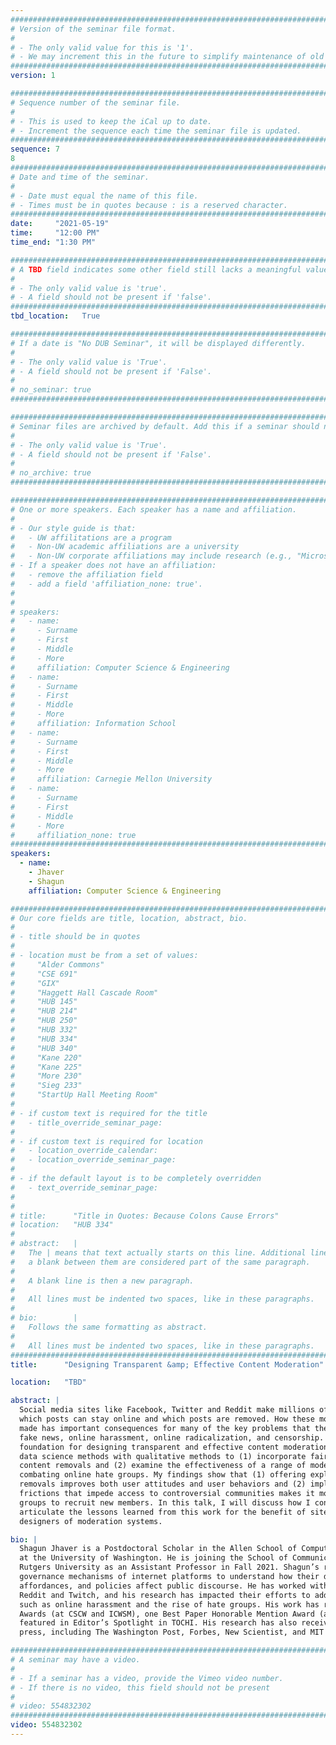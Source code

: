 ```yaml
---
################################################################################
# Version of the seminar file format.
#
# - The only valid value for this is '1'.
# - We may increment this in the future to simplify maintenance of old seminars.
################################################################################
version: 1

################################################################################
# Sequence number of the seminar file.
#
# - This is used to keep the iCal up to date.
# - Increment the sequence each time the seminar file is updated.
################################################################################
sequence: 7
8
################################################################################
# Date and time of the seminar.
#
# - Date must equal the name of this file.
# - Times must be in quotes because : is a reserved character.
################################################################################
date:     "2021-05-19"
time:     "12:00 PM"
time_end: "1:30 PM"

################################################################################
# A TBD field indicates some other field still lacks a meaningful value.
#
# - The only valid value is 'true'.
# - A field should not be present if 'false'.
################################################################################
tbd_location:   True

################################################################################
# If a date is "No DUB Seminar", it will be displayed differently.
#
# - The only valid value is 'True'.
# - A field should not be present if 'False'.
#
# no_seminar: true
################################################################################

################################################################################
# Seminar files are archived by default. Add this if a seminar should not be.
#
# - The only valid value is 'True'.
# - A field should not be present if 'False'.
#
# no_archive: true
################################################################################

################################################################################
# One or more speakers. Each speaker has a name and affiliation.
#
# - Our style guide is that:
#   - UW affilitations are a program
#   - Non-UW academic affiliations are a university
#   - Non-UW corporate affiliations may include research (e.g., "Microsoft Research")
# - If a speaker does not have an affiliation:
#   - remove the affiliation field
#   - add a field 'affiliation_none: true'.
#
#
# speakers:
#   - name: 
#     - Surname
#     - First
#     - Middle
#     - More
#     affiliation: Computer Science & Engineering 
#   - name: 
#     - Surname
#     - First
#     - Middle
#     - More
#     affiliation: Information School 
#   - name: 
#     - Surname
#     - First
#     - Middle
#     - More
#     affiliation: Carnegie Mellon University 
#   - name:
#     - Surname
#     - First
#     - Middle
#     - More
#     affiliation_none: true
################################################################################
speakers:
  - name: 
    - Jhaver
    - Shagun
    affiliation: Computer Science & Engineering 

################################################################################
# Our core fields are title, location, abstract, bio.
#
# - title should be in quotes
#
# - location must be from a set of values:
#     "Alder Commons"
#     "CSE 691"
#     "GIX"
#     "Haggett Hall Cascade Room"
#     "HUB 145"
#     "HUB 214"
#     "HUB 250"
#     "HUB 332"
#     "HUB 334"
#     "HUB 340"
#     "Kane 220"
#     "Kane 225"
#     "More 230"
#     "Sieg 233"
#     "StartUp Hall Meeting Room"
#
# - if custom text is required for the title
#   - title_override_seminar_page:
#
# - if custom text is required for location
#   - location_override_calendar:
#   - location_override_seminar_page:
#
# - if the default layout is to be completely overridden
#   - text_override_seminar_page:
#
#
# title:      "Title in Quotes: Because Colons Cause Errors"
# location:   "HUB 334"
#
# abstract:   |
#   The | means that text actually starts on this line. Additional lines without
#   a blank between them are considered part of the same paragraph.
#
#   A blank line is then a new paragraph.
#
#   All lines must be indented two spaces, like in these paragraphs.
#
# bio:        |
#   Follows the same formatting as abstract.
#
#   All lines must be indented two spaces, like in these paragraphs.
################################################################################
title:      "Designing Transparent &amp; Effective Content Moderation"

location:   "TBD"

abstract: |
  Social media sites like Facebook, Twitter and Reddit make millions of decisions everyday about
  which posts can stay online and which posts are removed. How these moderation decisions are
  made has important consequences for many of the key problems that the Internet faces today -
  fake news, online harassment, online radicalization, and censorship. My research builds a
  foundation for designing transparent and effective content moderation systems. I compliment
  data science methods with qualitative methods to (1) incorporate fairness and transparency in
  content removals and (2) examine the effectiveness of a range of moderation strategies in
  combating online hate groups. My findings show that (1) offering explanations for post
  removals improves both user attitudes and user behaviors and (2) implementing design
  frictions that impede access to controversial communities makes it more difficult for hate
  groups to recruit new members. In this talk, I will discuss how I conducted this research and
  articulate the lessons learned from this work for the benefit of site managers, moderators, and
  designers of moderation systems.

bio: |
  Shagun Jhaver is a Postdoctoral Scholar in the Allen School of Computer Science &amp; Engineering
  at the University of Washington. He is joining the School of Communication and Information at
  Rutgers University as an Assistant Professor in Fall 2021. Shagun’s research examines the
  governance mechanisms of internet platforms to understand how their design, technical
  affordances, and policies affect public discourse. He has worked with social media sites like
  Reddit and Twitch, and his research has impacted their efforts to address societal challenges
  such as online harassment and the rise of hate groups. His work has received two Best Paper
  Awards (at CSCW and ICWSM), one Best Paper Honorable Mention Award (at CSCW) and been
  featured in Editor’s Spotlight in TOCHI. His research has also received attention in the popular
  press, including The Washington Post, Forbes, New Scientist, and MIT Technology Review.

################################################################################
# A seminar may have a video.
#
# - If a seminar has a video, provide the Vimeo video number.
# - If there is no video, this field should not be present
#
# video: 554832302
################################################################################
video: 554832302
---
```


